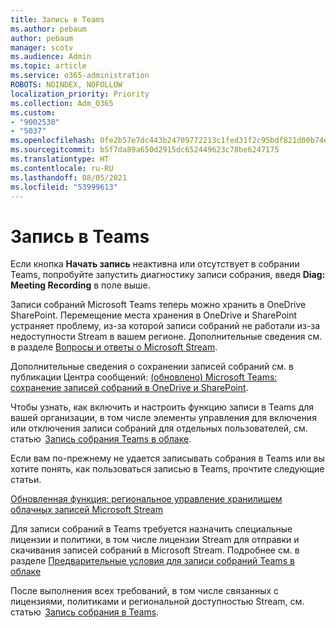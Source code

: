 ```yaml
---
title: Запись в Teams
ms.author: pebaum
author: pebaum
manager: scotv
ms.audience: Admin
ms.topic: article
ms.service: o365-administration
ROBOTS: NOINDEX, NOFOLLOW
localization_priority: Priority
ms.collection: Adm_O365
ms.custom:
- "9002530"
- "5037"
ms.openlocfilehash: 0fe2b57e7dc443b24709772213c1fed31f2c95bdf821d00b74e9d166dc223410
ms.sourcegitcommit: b5f7da89a650d2915dc652449623c78be6247175
ms.translationtype: HT
ms.contentlocale: ru-RU
ms.lasthandoff: 08/05/2021
ms.locfileid: "53999613"
---
```

# <a name="recording-in-teams"></a>Запись в Teams

Если кнопка **Начать запись** неактивна или отсутствует в собрании Teams, попробуйте запустить диагностику записи собрания, введя **Diag: Meeting Recording** в поле выше. 

Записи собраний Microsoft Teams теперь можно хранить в OneDrive SharePoint. Перемещение места хранения в OneDrive и SharePoint устраняет проблему, из-за которой записи собраний не работали из-за недоступности Stream в вашем регионе. Дополнительные сведения см. в разделе [Вопросы и ответы о Microsoft Stream](/stream/faq#which-regions-does-microsoft-stream-host-my-data-in).

Дополнительные сведения о сохранении записей собраний см. в публикации Центра сообщений: [(обновлено) Microsoft Teams: сохранение записей собраний в OneDrive и SharePoint](https://portal.microsoft.com/Adminportal/Home?ref=MessageCenter&id=MC222640).

Чтобы узнать, как включить и настроить функцию записи в Teams для вашей организации, в том числе элементы управления для включения или отключения записи собраний для отдельных пользователей, см. статью  [Запись собрания Teams в облаке](/microsoftteams/cloud-recording). 

Если вам по-прежнему не удается записывать собрания в Teams или вы хотите понять, как пользоваться записью в Teams, прочтите следующие статьи. 

[Обновленная функция: региональное управление хранилищем облачных записей Microsoft Stream](https://admin.microsoft.com/AdminPortal/Home#/MessageCenter?id=MC214327)

Для записи собраний в Teams требуется назначить специальные лицензии и политики, в том числе лицензии Stream для отправки и скачивания записей собраний в Microsoft Stream. Подробнее см. в разделе [Предварительные условия для записи собраний Teams в облаке](/microsoftteams/cloud-recording#prerequisites-for-teams-cloud-meeting-recording)

После выполнения всех требований, в том числе связанных с лицензиями, политиками и региональной доступностью Stream, см. статью  [Запись собрания в Teams](https://support.office.com/article/34dfbe7f-b07d-4a27-b4c6-de62f1348c24). 